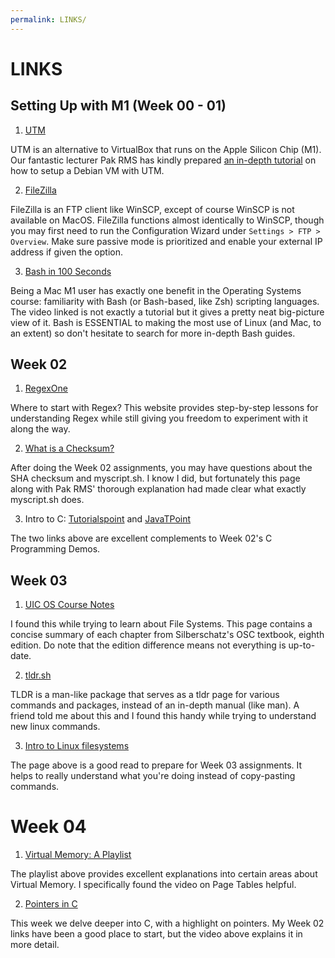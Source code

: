 ```yaml
---
permalink: LINKS/
---
```

# LINKS

## Setting Up with M1 (Week 00 - 01)

1. [UTM](https://mac.getutm.app/)<br>

  UTM is an alternative to VirtualBox that runs on the Apple Silicon Chip (M1). Our fantastic lecturer Pak RMS
  has kindly prepared [an in-depth tutorial](https://doit.vlsm.org/009.html) on how to setup a Debian VM with UTM.

2. [FileZilla](https://filezilla-project.org/)<br>

  FileZilla is an FTP client like WinSCP, except of course WinSCP is not available on MacOS. FileZilla functions 
  almost identically to WinSCP, though you may first need to run the Configuration Wizard under `Settings > FTP > Overview`. Make sure passive mode is
  prioritized and enable your external IP address if given the option.

3. [Bash in 100 Seconds](https://youtu.be/I4EWvMFj37g)<br>

  Being a Mac M1 user has exactly one benefit in the Operating Systems course: familiarity with Bash (or Bash-based, like Zsh) scripting languages. The       video linked is not exactly a tutorial but it gives a pretty neat big-picture view of it. Bash is ESSENTIAL to making the most use of Linux (and Mac, to   an extent) so don't hesitate to search for more in-depth Bash guides.
  
## Week 02

1. [RegexOne](https://regexone.com/)<br>

  Where to start with Regex? This website provides step-by-step lessons for understanding Regex while still giving you freedom to experiment with it along the way.

2. [What is a Checksum?](https://www.howtogeek.com/363735/what-is-a-checksum-and-why-should-you-care/)<br> 
  
  After doing the Week 02 assignments, you may have questions about the SHA checksum and myscript.sh. I know I did, but fortunately this page along with Pak RMS' thorough explanation had made clear what exactly  myscript.sh does.

3. Intro to C:  [Tutorialspoint](https://www.tutorialspoint.com/cprogramming/index.htm) and [JavaTPoint](https://www.javatpoint.com/c-programming-language-tutorial)

  The two links above are excellent complements to Week 02's C Programming Demos.

## Week 03

1. [UIC OS Course Notes](https://www.cs.uic.edu/~jbell/CourseNotes/OperatingSystems/)

  I found this while trying to learn about File Systems. This page contains a concise summary of each chapter from Silberschatz's OSC textbook, eighth edition. Do note that the edition difference means not everything is up-to-date.

2. [tldr.sh](https://tldr.sh/)

  TLDR is a man-like package that serves as a tldr page for various commands and packages, instead of an in-depth manual (like man). A friend told me about this and I found this handy while trying to understand new linux commands. 

3. [Intro to Linux filesystems](https://opensource.com/life/16/10/introduction-linux-filesystems)

  The page above is a good read to prepare for Week 03 assignments. It helps to really understand what you're doing instead of copy-pasting commands.

# Week 04

1. [Virtual Memory: A Playlist](https://youtube.com/playlist?list=PLiwt1iVUib9s2Uo5BeYmwkDFUh70fJPxX)

  The playlist above provides excellent explanations into certain areas about Virtual Memory. I specifically found the video on Page Tables helpful.

2. [Pointers in C](https://youtu.be/mw1qsMieK5c)

  This week we delve deeper into C, with a highlight on pointers. My Week 02 links have been a good place to start, but the video above explains it in more detail.

